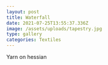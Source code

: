 ```yaml
---
layout: post
title: Waterfall
date: 2021-07-25T13:55:37.336Z
image: /assets/uploads/tapestry.jpg
type: gallery
categories: Textiles
---
```

Yarn on hessian